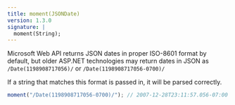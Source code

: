 ```yaml
---
title: moment(JSONDate)
version: 1.3.0
signature: |
  moment(String);
---
```



Microsoft Web API returns JSON dates in proper ISO-8601 format by default, but older ASP.NET technologies may return dates in JSON as `/Date(1198908717056)/` or `/Date(1198908717056-0700)/`

If a string that matches this format is passed in, it will be parsed correctly.

```javascript
moment("/Date(1198908717056-0700)/"); // 2007-12-28T23:11:57.056-07:00
```
